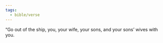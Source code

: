 ```yaml
---
tags:
  - bible/verse
---
```

“Go out of the ship, you, your wife, your sons, and your sons’ wives with you.